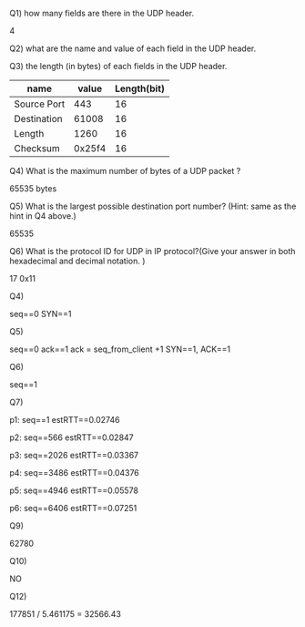 Q1) how many fields are there in the UDP header.  

4

Q2) what are the name and value of each field in the UDP header.  

Q3) the length (in bytes) of each fields in the UDP header.

| name        | value  | Length(bit) |
| ----------- | ------ | ----------- |
| Source Port | 443    | 16          |
| Destination | 61008  | 16          |
| Length      | 1260   | 16          |
| Checksum    | 0x25f4 | 16          |

  

Q4) What is the maximum number of bytes of a UDP packet ?

65535 bytes

Q5) What is the largest possible destination port number? (Hint: same as the hint in Q4 above.)

65535

Q6) What is the protocol ID for UDP in IP protocol?(Give your answer in both hexadecimal and decimal notation. )

17   0x11









Q4)

seq==0	SYN==1

Q5)

seq==0	ack==1	ack = seq_from_client +1	SYN==1, ACK==1

Q6)

seq==1

Q7)

p1:  seq==1	estRTT==0.02746

p2:  seq==566	estRTT==0.02847

p3:  seq==2026	estRTT==0.03367

p4:  seq==3486	estRTT==0.04376

p5:  seq==4946	estRTT==0.05578

p6:  seq==6406	estRTT==0.07251

Q9)

62780

Q10)

NO

Q12)

177851 / 5.461175 = 32566.43
